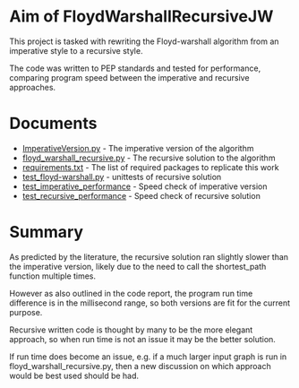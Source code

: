 # Aim of FloydWarshallRecursiveJW
This project is tasked with rewriting the Floyd-warshall algorithm from an imperative style to a recursive style. 

The code was written to PEP standards and tested for performance, comparing program speed between the imperative and recursive approaches.

# Documents
- [ImperativeVersion.py](docs/ImperativeVersion.py) - The imperative version of the algorithm
- [floyd_warshall_recursive.py](docs/floyd_warshall_recursive.py) - The recursive solution to the algorithm
- [requirements.txt](docs/requirements.txt) - The list of required packages to replicate this work
- [test_floyd-warshall.py](docs/test_floyd-warshall.py) - unittests of recursive solution
- [test_imperative_performance](docs/test_imperative_performance) - Speed check of imperative version
- [test_recursive_performance](docs/test_recursive_performance) - Speed check of recursive solution

# Summary
As predicted by the literature, the recursive solution ran slightly slower than the imperative version, likely due to the need to call the shortest_path function multiple times.

However as also outlined in the code report, the program run time difference is in the millisecond range, so both versions are fit for the current purpose.

Recursive written code is thought by many to be the more elegant approach, so when run time is not an issue it may be the better solution.

If run time does become an issue, e.g. if a much larger input graph is run in floyd_warshall_recursive.py, then a new discussion on which approach would be best used should be had.
